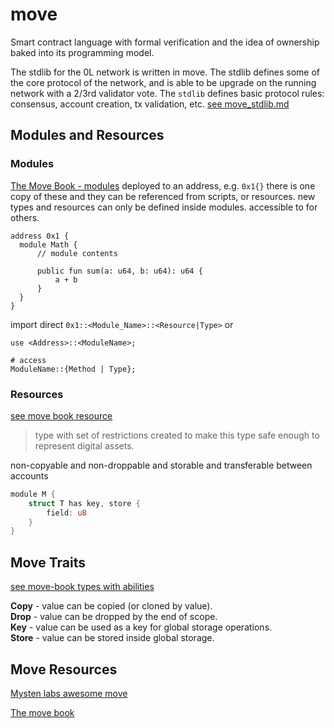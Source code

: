 # move

Smart contract language with formal verification and the idea of ownership baked into its programming model.

The stdlib for the 0L network is written in move. The stdlib defines some of the core protocol of the network, and 
is able to be upgrade on the running network with a 2/3rd validator vote. The `stdlib` defines basic protocol rules:
consensus, account creation, tx validation, etc. [see move_stdlib.md](move_stdlib.md)

## Modules and Resources

### Modules
[The Move Book - modules](https://move-book.com/syntax-basics/module.html)
deployed to an address, e.g. `0x1{}` there is one copy of these and they can be referenced from scripts, or resources.
new types and resources can only be defined inside modules.
accessible to for others.
```Move
address 0x1 {
  module Math {
      // module contents
  
      public fun sum(a: u64, b: u64): u64 {
          a + b
      }
  }
}
```

import
direct
`0x1::<Module_Name>::<Resource|Type>`
or
```
use <Address>::<ModuleName>;

# access
ModuleName::{Method | Type};
```

### Resources
[see move book resource](https://move-book.com/resources/what-is-resource.html?highlight=resource#what-is-resource)

> type with set of restrictions created to make this type safe enough to represent digital assets.

non-copyable and non-droppable
and
storable and transferable between accounts

```rust
module M {
    struct T has key, store {
        field: u8
    }
}
```
## Move Traits
[see move-book types with abilities](https://move-book.com/advanced-topics/types-with-abilities.html)

**Copy** - value can be copied (or cloned by value).  
**Drop** - value can be dropped by the end of scope.  
**Key** - value can be used as a key for global storage operations.  
**Store** - value can be stored inside global storage.  

## Move Resources

[Mysten labs awesome move](https://github.com/MystenLabs/awesome-move)

[The move book](https://move-book.com/introduction/foreword.html)